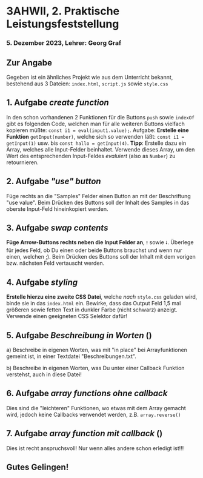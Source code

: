 # 3AHWII, 2. Praktische Leistungsfeststellung

### 5. Dezember 2023, Lehrer: Georg Graf

## Zur Angabe

Gegeben ist ein ähnliches Projekt wie aus dem Unterricht bekannt, bestehend aus
3 Dateien: `index.html`, `script.js` sowie `style.css`

## 1. Aufgabe _create function_

In den schon vorhandenen 2 Funktionen für die Buttons `push` sowie `indexOf`
gibt es folgenden Code, welchen man für alle weiteren Buttons vielfach kopieren
müßte: `const i1 = eval(input1.value);`. Aufgabe: **Erstelle eine Funktion**
`getInput(number)`, welche sich so verwenden läßt: `const i1 = getInput(1)` usw.
bis `const hallo = getInput(4)`. **Tipp**: Erstelle dazu ein Array, welches alle
Input-Felder beinhaltet. Verwende dieses Array, um den Wert des entsprechenden
Input-Feldes _evaluiert_ (also as `Number`) zu retournieren.

## 2. Aufgabe _"use" button_

Füge rechts an die "Samples" Felder einen Button an mit der Beschriftung "use
value". Beim Drücken des Buttons soll der Inhalt des Samples in das oberste
Input-Feld hineinkopiert werden.

## 3. Aufgabe _swap contents_

**Füge Arrow-Buttons rechts neben die Input Felder an**, `🠕` sowie `🠗`. Überlege
für jedes Feld, ob Du einen oder beide Buttons brauchst und wenn nur einen,
welchen ;). Beim Drücken des Buttons soll der Inhalt mit dem vorigen bzw.
nächsten Feld vertauscht werden.

## 4. Aufgabe _styling_

**Erstelle hierzu eine zweite CSS Datei**, welche _nach_ `style.css` geladen
wird, binde sie in das `index.html` ein. Bewirke, dass das Output Feld 1,5 mal
größeren sowie fetten Text in dunkler Farbe (nicht schwarz) anzeigt. Verwende
einen geeigneten CSS Selektor dafür!

## 5. Aufgabe _Beschreibung in Worten_ ()

a) Beschreibe in eigenen Worten, was mit "in place" bei Arrayfunktionen gemeint
ist, in einer Textdatei "Beschreibungen.txt".

b) Beschreibe in eigenen Worten, was Du unter einer Callback Funktion verstehst,
auch in diese Datei!

## 6. Aufgabe _array functions ohne callback_

Dies sind die "leichteren" Funktionen, wo etwas mit dem Array gemacht wird,
jedoch keine Callbacks verwendet werden, z.B. `array.reverse()`

## 7. Aufgabe _array function mit callback_ ()

Dies ist recht anspruchsvoll! Nur wenn alles andere schon erledigt ist!!!

## Gutes Gelingen!
